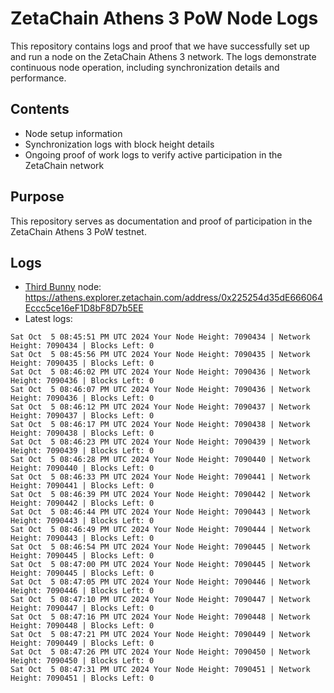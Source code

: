 # ZetaChain Athens 3 PoW Node Logs
This repository contains logs and proof that we have successfully set up and run a node on the ZetaChain Athens 3 network. The logs demonstrate continuous node operation, including synchronization details and performance.

## Contents
- Node setup information
- Synchronization logs with block height details
- Ongoing proof of work logs to verify active participation in the ZetaChain network

## Purpose
This repository serves as documentation and proof of participation in the ZetaChain Athens 3 PoW testnet.

## Logs

- [Third Bunny](https://thirdbunny.xyz/) node: https://athens.explorer.zetachain.com/address/0x225254d35dE666064Eccc5ce16eF1D8bF8D7b5EE
- Latest logs:
```
Sat Oct  5 08:45:51 PM UTC 2024 Your Node Height: 7090434 | Network Height: 7090434 | Blocks Left: 0
Sat Oct  5 08:45:56 PM UTC 2024 Your Node Height: 7090435 | Network Height: 7090435 | Blocks Left: 0
Sat Oct  5 08:46:02 PM UTC 2024 Your Node Height: 7090436 | Network Height: 7090436 | Blocks Left: 0
Sat Oct  5 08:46:07 PM UTC 2024 Your Node Height: 7090436 | Network Height: 7090436 | Blocks Left: 0
Sat Oct  5 08:46:12 PM UTC 2024 Your Node Height: 7090437 | Network Height: 7090437 | Blocks Left: 0
Sat Oct  5 08:46:17 PM UTC 2024 Your Node Height: 7090438 | Network Height: 7090438 | Blocks Left: 0
Sat Oct  5 08:46:23 PM UTC 2024 Your Node Height: 7090439 | Network Height: 7090439 | Blocks Left: 0
Sat Oct  5 08:46:28 PM UTC 2024 Your Node Height: 7090440 | Network Height: 7090440 | Blocks Left: 0
Sat Oct  5 08:46:33 PM UTC 2024 Your Node Height: 7090441 | Network Height: 7090441 | Blocks Left: 0
Sat Oct  5 08:46:39 PM UTC 2024 Your Node Height: 7090442 | Network Height: 7090442 | Blocks Left: 0
Sat Oct  5 08:46:44 PM UTC 2024 Your Node Height: 7090443 | Network Height: 7090443 | Blocks Left: 0
Sat Oct  5 08:46:49 PM UTC 2024 Your Node Height: 7090444 | Network Height: 7090443 | Blocks Left: 0
Sat Oct  5 08:46:54 PM UTC 2024 Your Node Height: 7090445 | Network Height: 7090445 | Blocks Left: 0
Sat Oct  5 08:47:00 PM UTC 2024 Your Node Height: 7090445 | Network Height: 7090445 | Blocks Left: 0
Sat Oct  5 08:47:05 PM UTC 2024 Your Node Height: 7090446 | Network Height: 7090446 | Blocks Left: 0
Sat Oct  5 08:47:10 PM UTC 2024 Your Node Height: 7090447 | Network Height: 7090447 | Blocks Left: 0
Sat Oct  5 08:47:16 PM UTC 2024 Your Node Height: 7090448 | Network Height: 7090448 | Blocks Left: 0
Sat Oct  5 08:47:21 PM UTC 2024 Your Node Height: 7090449 | Network Height: 7090449 | Blocks Left: 0
Sat Oct  5 08:47:26 PM UTC 2024 Your Node Height: 7090450 | Network Height: 7090450 | Blocks Left: 0
Sat Oct  5 08:47:31 PM UTC 2024 Your Node Height: 7090451 | Network Height: 7090451 | Blocks Left: 0
```
